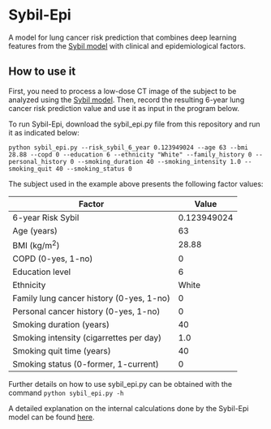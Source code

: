 # Sybil-Epi
A model for lung cancer risk prediction that combines deep learning features from the [Sybil model](https://github.com/reginabarzilaygroup/Sybil/) with clinical and epidemiological factors.

## How to use it

First, you need to process a low-dose CT image of the subject to be analyzed using the [Sybil model](https://github.com/reginabarzilaygroup/Sybil/). Then, record the resulting 6-year lung cancer risk prediction value and use it as input in the program below.

To run Sybil-Epi, download the sybil_epi.py file from this repository and run it as indicated below:

`python sybil_epi.py --risk_sybil_6_year 0.123949024 --age 63 --bmi 28.88 --copd 0 --education 6 --ethnicity "White" --family_history 0 --personal_history 0 --smoking_duration 40 --smoking_intensity 1.0 --smoking_quit 40 --smoking_status 0`

The subject used in the example above presents the following factor values:

|Factor|Value|
|-|-|
|6-year Risk Sybil|0.123949024|
|Age (years)|63|
|BMI (kg/m<sup>2</sup>)|28.88|
|COPD (0-yes, 1-no)|0|
|Education level|6|
|Ethnicity|White|
|Family lung cancer history (0-yes, 1-no)|0|
|Personal cancer history (0-yes, 1-no)|0|
|Smoking duration (years)|40|
|Smoking intensity (cigarrettes per day)|1.0|
|Smoking quit time (years)|40|
|Smoking status (0-former, 1-current)|0|

Further details on how to use sybil_epi.py can be obtained with the command
`python sybil_epi.py -h`

A detailed explanation on the internal calculations done by the Sybil-Epi model can be found [here](https://github.com/hung-lab/Sybil-Epi/blob/main/Algorithm_description.md).
